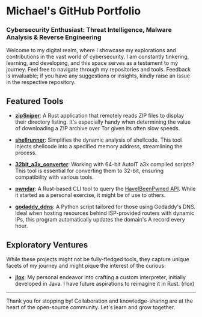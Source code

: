 # Michael's GitHub Portfolio

### Cybersecurity Enthusiast: Threat Intelligence, Malware Analysis & Reverse Engineering

Welcome to my digital realm, where I showcase my explorations and contributions in the vast world of cybersecurity. I am constantly tinkering, learning, and developing, and this space serves as a testament to my journey. Feel free to navigate through my repositories and tools. Feedback is invaluable; if you have any suggestions or insights, kindly raise an issue in the respective repository.

## Featured Tools

- **[zipSniper](https://github.com/michaelf97/zipSniper)**: A Rust application that remotely reads ZIP files to display their directory listing. It's especially handy when determining the value of downloading a ZIP archive over Tor given its often slow speeds.

- **[shellrunner](https://github.com/michaelf97/shellcode_injector)**: Simplifies the dynamic analysis of shellcode. This tool injects shellcode into a specified memory address, streamlining the process.

- **[32bit_a3x_converter](https://github.com/michaelf97/32bit_a3x_converter)**: Working with 64-bit AutoIT a3x compiled scripts? This tool is essential for converting them to 32-bit, ensuring compatibility with various tools.

- **[pwndar](https://github.com/michaelf97/pwndar)**: A Rust-based CLI tool to query the [HaveIBeenPwned API](https://haveibeenpwned.com/). While it started as a personal exercise, it might be of use to others.

- **[godaddy_ddns](https://github.com/michaelf97/godaddy_ddns)**: A Python script tailored for those using Godaddy's DNS. Ideal when hosting resources behind ISP-provided routers with dynamic IPs, this program automatically updates the domain's A record every hour.


## Exploratory Ventures
While these projects might not be fully-fledged tools, they capture unique facets of my journey and might pique the interest of the curious:

- **[jlox](https://github.com/michaelf97/jlox)**: My personal endeavor into crafting a custom interpreter, initially developed in Java. I have future aspirations to reimagine it in Rust. (rlox)
---

Thank you for stopping by! Collaboration and knowledge-sharing are at the heart of the open-source community. Let's learn and grow together.
